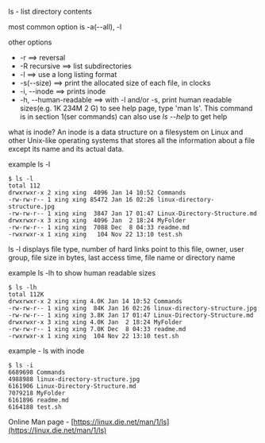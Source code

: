 ls - list directory contents


most common option is -a(--all), -l

other options
- -r ==> reversal
- -R recursive ==> list subdirectories
- -l ==> use a long listing format
- -s(--size) ==> print the allocated size of each file, in clocks
- -i, --inode ==> prints inode
- -h, --human-readable ==> with -l and/or -s, print human readable sizes(e.g. 1K 234M 2 G)
to see help page, type 'man ls'. This command is in section 1(ser commands)
can also use *ls --help* to get help

what is inode?
An inode is a data structure on a filesystem on Linux and other Unix-like operating 
systems that stores all the information about a file except its name and its actual data. 


example ls -l 
```
$ ls -l
total 112
drwxrwxr-x 2 xing xing  4096 Jan 14 10:52 Commands
-rw-rw-r-- 1 xing xing 85472 Jan 16 02:26 linux-directory-structure.jpg
-rw-rw-r-- 1 xing xing  3847 Jan 17 01:47 Linux-Directory-Structure.md
drwxrwxr-x 3 xing xing  4096 Jan  2 18:24 MyFolder
-rw-rw-r-- 1 xing xing  7088 Dec  8 04:33 readme.md
-rwxrwxr-x 1 xing xing   104 Nov 22 13:10 test.sh
```

ls -l displays file type, number of hard links point to this file, owner, user group, file size in bytes, last access time, file name or directory name

example ls -lh to show human readable sizes
```
$ ls -lh
total 112K
drwxrwxr-x 2 xing xing 4.0K Jan 14 10:52 Commands
-rw-rw-r-- 1 xing xing  84K Jan 16 02:26 linux-directory-structure.jpg
-rw-rw-r-- 1 xing xing 3.8K Jan 17 01:47 Linux-Directory-Structure.md
drwxrwxr-x 3 xing xing 4.0K Jan  2 18:24 MyFolder
-rw-rw-r-- 1 xing xing 7.0K Dec  8 04:33 readme.md
-rwxrwxr-x 1 xing xing  104 Nov 22 13:10 test.sh
```


example - ls with inode
```
$ ls -i
6689698 Commands
4988988 linux-directory-structure.jpg
6161906 Linux-Directory-Structure.md
7079218 MyFolder
6161896 readme.md
6164188 test.sh
```


Online Man page - [https://linux.die.net/man/1/ls](https://linux.die.net/man/1/ls)

